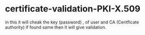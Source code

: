 # certificate-validation-PKI-X.509
in this it will cheak the key (password) , of user and CA (Ceritficate authority) if found same then it will give validation.
